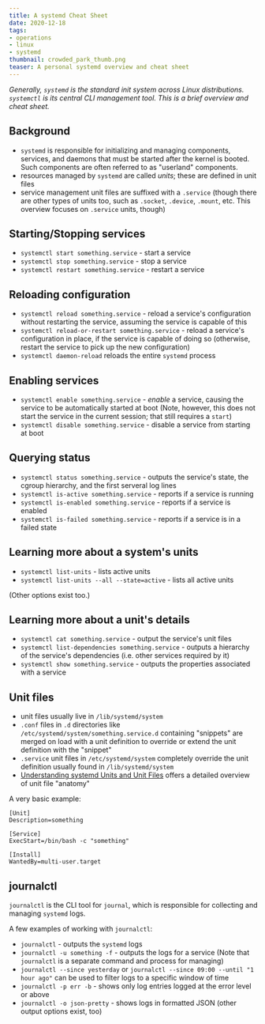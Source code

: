 ```yaml
---
title: A systemd Cheat Sheet
date: 2020-12-18
tags:
- operations
- linux
- systemd
thumbnail: crowded_park_thumb.png
teaser: A personal systemd overview and cheat sheet
---
```


_Generally, `systemd` is the standard init system across Linux
distributions. `systemctl` is its central CLI management tool.
This is a brief overview and cheat sheet._

## Background

* `systemd` is responsible for initializing and managing components, services,
and daemons that must be started after the kernel is booted. Such components
are often referred to as "userland" components.
* resources managed by `systemd` are called _units_; these are defined in unit
files
* service management unit files are suffixed with a `.service` (though there are
other types of units too, such as `.socket`, `.device`, `.mount`, etc. This overview
focuses on `.service` units, though)

## Starting/Stopping services

* `systemctl start something.service` - start a service
* `systemctl stop something.service` - stop a service
* `systemctl restart something.service` - restart a service

## Reloading configuration

* `systemctl reload something.service` - reload a service's configuration
without restarting the service, assuming the service is capable of this
* `systemctl reload-or-restart something.service` - reload a service's
configuration in place, if the service is capable of doing so (otherwise, restart the
service to pick up the new configuration)
* `systemctl daemon-reload` reloads the entire `systemd` process

## Enabling services

* `systemctl enable something.service` - _enable_ a service, causing the service
to be automatically started at boot (Note, however, this does not start the
service in the current session; that still requires a `start`)
* `systemctl disable something.service` - disable a service from starting at boot

## Querying status

* `systemctl status something.service` - outputs the service's state, the cgroup hierarchy, and the first serveral log lines
* `systemctl is-active something.service` - reports if a service is running
* `systemctl is-enabled something.service` - reports if a service is enabled
* `systemctl is-failed something.service` - reports if a service is in a failed state

## Learning more about a system's units

* `systemctl list-units` - lists active units
* `systemctl list-units --all --state=active` - lists all active units

(Other options exist too.)

## Learning more about a unit's details

* `systemctl cat something.service` - output the service's unit files
* `systemctl list-dependencies something.service` - outputs a hierarchy of the service's dependencies (i.e. other services required by it)
* `systemctl show something.service` - outputs the properties associated with a service

## Unit files

* unit files usually live in `/lib/systemd/system`
* `.conf` files in `.d` directories like `/etc/systemd/system/something.service.d` containing "snippets" are merged on load with a unit definition to override or extend the unit definition with the "snippet"
* `.service` unit files in `/etc/systemd/system` completely override the unit definition usually found in `/lib/systemd/system`
* [Understanding systemd Units and Unit Files](https://www.digitalocean.com/community/tutorials/understanding-systemd-units-and-unit-files) offers a detailed overview of unit file "anatomy"

A very basic example:

```text
[Unit]
Description=something

[Service]
ExecStart=/bin/bash -c "something"

[Install]
WantedBy=multi-user.target
```

## journalctl

`journalctl` is the CLI tool for `journal`, which is responsible for collecting and managing `systemd` logs.

A few examples of working with `journalctl`:

* `journalctl` - outputs the `systemd` logs
* `journalctl -u something -f` - outputs the logs for a service (Note that `journalctl` is a separate command and process for managing)
* `journalctl --since yesterday` or `journalctl --since 09:00 --until "1 hour ago"` can be used to filter logs to a specific window of time
* `journalctl -p err -b` - shows only log entries logged at the error level or above
* `journalctl -o json-pretty` - shows logs in formatted JSON (other output options exist, too)
